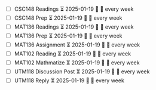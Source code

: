 - [ ] CSC148 Readings ⏳ 2025-01-19 🔁 🏁 every week
- [ ] CSC148 Prep ⏳ 2025-01-19 🔁 🏁 every week
- [ ] MAT136 Readings ⏳ 2025-01-19 🔁 🏁 every week
- [ ] MAT136 Prep ⏳ 2025-01-19 🔁 🏁 every week
- [ ] MAT136 Assignment ⏳ 2025-01-19 🔁 🏁 every week
- [ ] MAT102 Reading ⏳ 2025-01-19 🔁 🏁 every week
- [ ] MAT102 Mathmatize ⏳ 2025-01-19 🔁 🏁 every week
- [ ] UTM118 Discussion Post ⏳ 2025-01-19 🔁 🏁 every week
- [ ] UTM118 Reply ⏳ 2025-01-19 🔁 🏁 every week
